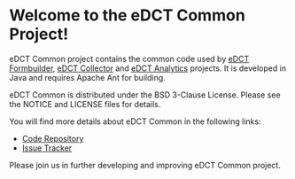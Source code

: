 Welcome to the eDCT Common Project!
=========================================

eDCT Common project contains the common code used by [eDCT Formbuilder](https://github.com/NCIP/edct-formbuilder), [eDCT Collector](https://github.com/NCIP/edct-collector) and [eDCT Analytics](https://github.com/NCIP/edct-analytics) projects. It is developed in Java and requires Apache Ant for building.

eDCT Common is distributed under the BSD 3-Clause License. Please see the NOTICE and LICENSE files for details.

You will find more details about eDCT Common in the following links:


 * [Code Repository](https://github.com/NCIP/edct-common)
 * [Issue Tracker](https://tracker.nci.nih.gov/browse/EDCT)
 
 
Please join us in further developing and improving eDCT Common project.

